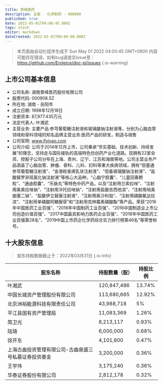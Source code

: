 ```yaml
---
title: 景峰医药
description: 主板 - 化学制药 - 000908
published: true
date: 2022-05-01T04:00:45.000Z
tags: stock
editor: markdown
dateCreated: 2022-01-01T00:00:00.000Z
---
```


> 本页面由自动化程序生成于 Sun May 01 2022 04:00:45 GMT+0800
> 内容可能存在错误，如有bug请提交issue至：https://github.com/Eroleice/doc-pi/issues
{.is-warning}

## 上市公司基本信息
- 公司名称: 湖南景峰医药股份有限公司
- 股票代码: 000908.SZ
- 所在地: 湖南 - 岳阳市
- 成立日期: 1998年12月18日
- 注册资本: 87,977.435万元
- 法定代表人: 叶湘武
- 主营业务: 主要产品:参芎葡萄糖注射液和玻璃酸钠注射液等，分别为心脑血管领域和骨科领域的知名品牌主营业务:医药产品的研发，制造与销售
- 公司官网: www.jfyiyao.com
- 公司介绍: 公司于2014年12月上市，公司秉承“夯实基础、技术创新、持续发展”的理念，坚持走与国际接轨的高端特色仿创药产业化道路。现拥有22家全资、控股子公司分布在上海、贵州、辽宁、江苏和海南等地。公司主营业务产品涵盖了心脑血管、肿瘤、骨科、儿科、妇科等重大疾病领域，拥有“佰塞通参芎葡萄糖注射液”、“金港榄香烯乳状注射液”、“佰备玻璃酸钠注射液”、“盐酸替罗非班氯化钠注射液”等核心大品种，“心脑宁胶囊”、“儿童回春颗粒”、“通迪胶囊”、“乐脉丸”等特色中药产品，以及“注射用兰索拉唑”、“注射用奥美拉唑钠”、“注射用泮托拉唑钠”、“注射用盐酸吉西他滨”、“注射用培美曲塞二钠”、“盐酸伊立替康注射液”、“注射用奥沙利铂”、“注射用磷酸氟达拉滨”、“注射用单磷酸阿糖腺苷”和“注射用克林霉素磷酸酯”等产品。荣获“2016年中国医药工业百强”、“2016年中国制药工业百强”、“2016中国制造业上市公司创造价值百强”、“2017中国最具影响力医药企业百强”、“2018年中国医药工业百强第28名”、“2019中国上市药企化学药综合实力排行榜第46名”等荣誉称号。


## 十大股东信息
> 股东持股数据截止于：2022年03月31日
{.is-info}

| 股东名称 | 持股数量（股） | 持股比例 |
| --- | --- | --- |
| 叶湘武 | 120,847,486 | 13.74% |
| 中国长城资产管理股份有限公司 | 113,680,665 | 12.92% |
| 北京洲裕能源科技有限责任公司 | 43,988,718 | 5% |
| 平江县国有资产管理局 | 11,083,369 | 1.26% |
| 简卫光 | 8,213,117 | 0.93% |
| 陆琦 | 6,000,000 | 0.68% |
| 徐开东 | 4,101,800 | 0.47% |
| 上海古曲投资管理有限公司-古曲泉盛三号私募证券投资基金 | 3,200,000 | 0.36% |
| 王学伟 | 3,175,240 | 0.36% |
| 华泰证券股份有限公司 | 2,812,178 | 0.32% |




